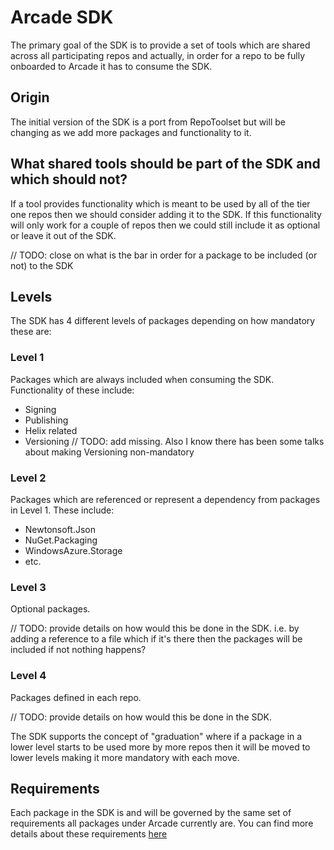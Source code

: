 # Arcade SDK

The primary goal of the SDK is to provide a set of tools which are shared across all participating repos and actually, in order for a repo to be fully onboarded to Arcade
it has to consume the SDK.

## Origin

The initial version of the SDK is a port from RepoToolset but will be changing as we add more packages and functionality to it.

## What shared tools should be part of the SDK and which should not?

If a tool provides functionality which is meant to be used by all of the tier one repos then we should consider adding it to the SDK. If this functionality will only work
for a couple of repos then we could still include it as optional or leave it out of the SDK.

// TODO: close on what is the bar in order for a package to be included (or not) to the SDK

## Levels

The SDK has 4 different levels of packages depending on how mandatory these are:

### Level 1

Packages which are always included when consuming the SDK. Functionality of these include:

* Signing
* Publishing
* Helix related
* Versioning
// TODO: add missing. Also I know there has been some talks about making Versioning non-mandatory

### Level 2

Packages which are referenced or represent a dependency from packages in Level 1. These include:

* Newtonsoft.Json
* NuGet.Packaging
* WindowsAzure.Storage
* etc.
 
### Level 3

Optional packages.

// TODO: provide details on how would this be done in the SDK. i.e. by adding a reference to a file which if it's there then the packages will be included if not nothing
happens?

### Level 4

Packages defined in each repo.

// TODO: provide details on how would this be done in the SDK.

The SDK supports the concept of "graduation" where if a package in a lower level starts to be used more by more repos then it will be moved to lower levels making it more mandatory with each move.

## Requirements

Each package in the SDK is and will be governed by the same set of requirements all packages under Arcade currently are. You can find more details about these requirements
[here](https://github.com/dotnet/arcade/blob/master/Documentation/Overview.md#toolset-nuget-package-requirements)
